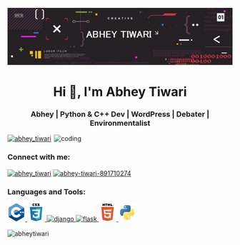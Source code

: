 ![logo](istockphoto-1469534804-1024x1024.jpg)

<h1 align="center">Hi 👋, I'm Abhey Tiwari</h1>
<h3 align="center">Abhey | Python & C++ Dev | WordPress | Debater | Environmentalist</h3>

<img align="right" alt="coding" width="400" src= "https://cdn.dribbble.com/users/1187836/screenshots/6539429/programer.gif">

<p align="left"> <a href="https://twitter.com/abhey_tiwari" target="blank"><img src="https://img.shields.io/twitter/follow/abhey_tiwari?logo=twitter&style=for-the-badge" alt="abhey_tiwari" /></a> </p>

<h3 align="left">Connect with me:</h3>
<p align="left">
<a href="https://twitter.com/abhey_tiwari" target="blank"><img align="center" src="https://raw.githubusercontent.com/rahuldkjain/github-profile-readme-generator/master/src/images/icons/Social/twitter.svg" alt="abhey_tiwari" height="30" width="40" /></a>
<a href="https://linkedin.com/in/abhey-tiwari-891710274" target="blank"><img align="center" src="https://raw.githubusercontent.com/rahuldkjain/github-profile-readme-generator/master/src/images/icons/Social/linked-in-alt.svg" alt="abhey-tiwari-891710274" height="30" width="40" /></a>
</p>

<h3 align="left">Languages and Tools:</h3>
<p align="left"> <a href="https://www.w3schools.com/cpp/" target="_blank" rel="noreferrer"> <img src="https://raw.githubusercontent.com/devicons/devicon/master/icons/cplusplus/cplusplus-original.svg" alt="cplusplus" width="40" height="40"/> </a> <a href="https://www.w3schools.com/css/" target="_blank" rel="noreferrer"> <img src="https://raw.githubusercontent.com/devicons/devicon/master/icons/css3/css3-original-wordmark.svg" alt="css3" width="40" height="40"/> </a> <a href="https://www.djangoproject.com/" target="_blank" rel="noreferrer"> <img src="https://cdn.worldvectorlogo.com/logos/django.svg" alt="django" width="40" height="40"/> </a> <a href="https://flask.palletsprojects.com/" target="_blank" rel="noreferrer"> <img src="https://www.vectorlogo.zone/logos/pocoo_flask/pocoo_flask-icon.svg" alt="flask" width="40" height="40"/> </a> <a href="https://www.w3.org/html/" target="_blank" rel="noreferrer"> <img src="https://raw.githubusercontent.com/devicons/devicon/master/icons/html5/html5-original-wordmark.svg" alt="html5" width="40" height="40"/> </a> <a href="https://www.python.org" target="_blank" rel="noreferrer"> <img src="https://raw.githubusercontent.com/devicons/devicon/master/icons/python/python-original.svg" alt="python" width="40" height="40"/> </a> </p>

<p><img align="center" src="https://github-readme-stats.vercel.app/api/top-langs?username=abheytiwari&show_icons=true&locale=en&layout=compact" alt="abheytiwari" /></p>
